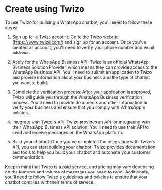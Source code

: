 
# Create using Twizo


To use Twizo for building a WhatsApp chatbot, you'll need to follow these steps:

1. Sign up for a Twizo account: Go to the Twizo website (https://www.twizo.com/) and sign up for an account. Once you've created an account, you'll need to verify your phone number and email address.

2. Apply for the WhatsApp Business API: Twizo is an official WhatsApp Business Solution Provider, which means they can provide access to the WhatsApp Business API. You'll need to submit an application to Twizo and provide information about your business and the type of chatbot you want to build.

3. Complete the verification process: After your application is approved, Twizo will guide you through the WhatsApp Business verification process. You'll need to provide documents and other information to verify your business and ensure that you comply with WhatsApp's policies.

4. Integrate with Twizo's API: Twizo provides an API for integrating with their WhatsApp Business API solution. You'll need to use their API to send and receive messages on the WhatsApp platform.

5. Build your chatbot: Once you've completed the integration with Twizo's API, you can start building your chatbot. Twizo provides documentation and tools to help you build your chatbot and automate your customer communication.


Keep in mind that Twizo is a paid service, and pricing may vary depending on the features and volume of messages you need to send. Additionally, you'll need to follow Twizo's guidelines and policies to ensure that your chatbot complies with their terms of service.

